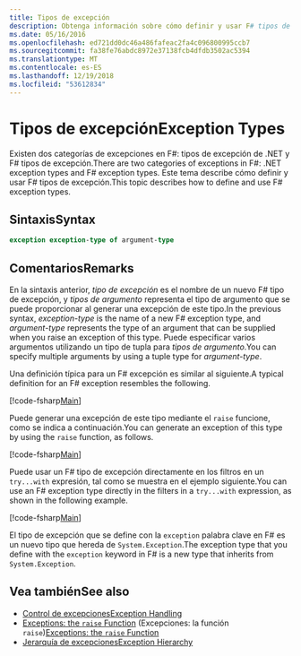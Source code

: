 ```yaml
---
title: Tipos de excepción
description: Obtenga información sobre cómo definir y usar F# tipos de excepción.
ms.date: 05/16/2016
ms.openlocfilehash: ed721dd0dc46a486fafeac2fa4c096800995ccb7
ms.sourcegitcommit: fa38fe76abdc8972e37138fcb4dfdb3502ac5394
ms.translationtype: MT
ms.contentlocale: es-ES
ms.lasthandoff: 12/19/2018
ms.locfileid: "53612834"
---
```

# <a name="exception-types"></a><span data-ttu-id="215f7-103">Tipos de excepción</span><span class="sxs-lookup"><span data-stu-id="215f7-103">Exception Types</span></span>

<span data-ttu-id="215f7-104">Existen dos categorías de excepciones en F#: tipos de excepción de .NET y F# tipos de excepción.</span><span class="sxs-lookup"><span data-stu-id="215f7-104">There are two categories of exceptions in F#: .NET exception types and F# exception types.</span></span> <span data-ttu-id="215f7-105">Este tema describe cómo definir y usar F# tipos de excepción.</span><span class="sxs-lookup"><span data-stu-id="215f7-105">This topic describes how to define and use F# exception types.</span></span>

## <a name="syntax"></a><span data-ttu-id="215f7-106">Sintaxis</span><span class="sxs-lookup"><span data-stu-id="215f7-106">Syntax</span></span>

```fsharp
exception exception-type of argument-type
```

## <a name="remarks"></a><span data-ttu-id="215f7-107">Comentarios</span><span class="sxs-lookup"><span data-stu-id="215f7-107">Remarks</span></span>

<span data-ttu-id="215f7-108">En la sintaxis anterior, *tipo de excepción* es el nombre de un nuevo F# tipo de excepción, y *tipos de argumento* representa el tipo de argumento que se puede proporcionar al generar una excepción de este tipo.</span><span class="sxs-lookup"><span data-stu-id="215f7-108">In the previous syntax, *exception-type* is the name of a new F# exception type, and *argument-type* represents the type of an argument that can be supplied when you raise an exception of this type.</span></span> <span data-ttu-id="215f7-109">Puede especificar varios argumentos utilizando un tipo de tupla para *tipos de argumento*.</span><span class="sxs-lookup"><span data-stu-id="215f7-109">You can specify multiple arguments by using a tuple type for *argument-type*.</span></span>

<span data-ttu-id="215f7-110">Una definición típica para un F# excepción es similar al siguiente.</span><span class="sxs-lookup"><span data-stu-id="215f7-110">A typical definition for an F# exception resembles the following.</span></span>

[!code-fsharp[Main](../../../../samples/snippets/fsharp/lang-ref-2/snippet5501.fs)]

<span data-ttu-id="215f7-111">Puede generar una excepción de este tipo mediante el `raise` funcione, como se indica a continuación.</span><span class="sxs-lookup"><span data-stu-id="215f7-111">You can generate an exception of this type by using the `raise` function, as follows.</span></span>

[!code-fsharp[Main](../../../../samples/snippets/fsharp/lang-ref-2/snippet5502.fs)]

<span data-ttu-id="215f7-112">Puede usar un F# tipo de excepción directamente en los filtros en un `try...with` expresión, tal como se muestra en el ejemplo siguiente.</span><span class="sxs-lookup"><span data-stu-id="215f7-112">You can use an F# exception type directly in the filters in a `try...with` expression, as shown in the following example.</span></span>

[!code-fsharp[Main](../../../../samples/snippets/fsharp/lang-ref-2/snippet5503.fs)]

<span data-ttu-id="215f7-113">El tipo de excepción que se define con la `exception` palabra clave en F# es un nuevo tipo que hereda de `System.Exception`.</span><span class="sxs-lookup"><span data-stu-id="215f7-113">The exception type that you define with the `exception` keyword in F# is a new type that inherits from `System.Exception`.</span></span>

## <a name="see-also"></a><span data-ttu-id="215f7-114">Vea también</span><span class="sxs-lookup"><span data-stu-id="215f7-114">See also</span></span>

- [<span data-ttu-id="215f7-115">Control de excepciones</span><span class="sxs-lookup"><span data-stu-id="215f7-115">Exception Handling</span></span>](index.md)
- <span data-ttu-id="215f7-116">[Exceptions: the `raise` Function](the-raise-function.md) (Excepciones: la función `raise`)</span><span class="sxs-lookup"><span data-stu-id="215f7-116">[Exceptions: the `raise` Function](the-raise-function.md)</span></span>
- [<span data-ttu-id="215f7-117">Jerarquía de excepciones</span><span class="sxs-lookup"><span data-stu-id="215f7-117">Exception Hierarchy</span></span>](https://msdn.microsoft.com/library/z4c5tckx.aspx)